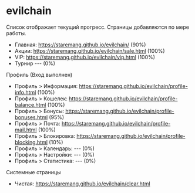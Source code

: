 # evilchain

Список отображает текущий прогресс. Страницы добавляются по мере работы.

- Главная: https://staremang.github.io/evilchain/ (90%)
- Акции: https://staremang.github.io/evilchain/sale.html (100%)
- VIP: https://staremang.github.io/evilchain/vip.html (100%)
- Турнир --- (0%)

Профиль (Вход выполнен)
- Профиль > Информация: https://staremang.github.io/evilchain/profile-info.html (100%)
- Профиль > Кошелек: https://staremang.github.io/evilchain/profile-balance.html (100%)
- Профиль > Бонусы: https://staremang.github.io/evilchain/profile-bonuses.html (95%)
- Профиль > Почта: https://staremang.github.io/evilchain/profile-mail.html (100%)
- Профиль > Блокировка: https://staremang.github.io/evilchain/profile-blocking.html (10%)
- Профиль > Календарь: --- (0%)
- Профиль > Настройки: --- (0%)
- Профиль > Статистика: --- (0%)

Системные страницы
- Чистая: https://staremang.github.io/evilchain/clear.html
